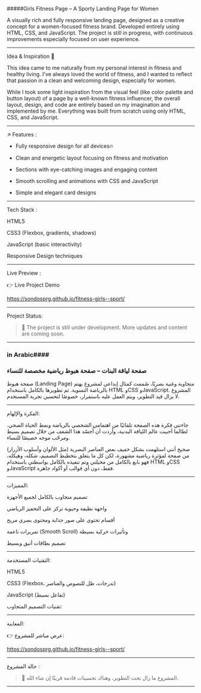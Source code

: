   
#####Girls Fitness Page – A Sporty Landing Page for Women

A visually rich and fully responsive landing page, designed as a creative concept for a women-focused fitness brand.
Developed entirely using HTML, CSS, and JavaScript.
The project is still in progress, with continuous improvements especially focused on user experience.


-----------------------

 Idea & Inspiration 🤔

This idea came to me naturally from my personal interest in fitness and healthy living.
I've always loved the world of fitness, and I wanted to reflect that passion in a clean and welcoming design, especially for women.

While I took some light inspiration from the visual feel (like color palette and button layout) of a page by a well-known fitness influencer,
the overall layout, design, and code are entirely based on my imagination and implemented by me.
Everything was built from scratch using only HTML, CSS, and JavaScript.


-------

↗️ Features :

 - Fully responsive design for all devices🔥

 - Clean and energetic layout focusing on fitness and motivation

 - Sections with eye-catching images and engaging content

 - Smooth scrolling and animations with CSS and JavaScript

 - Simple and elegant card designs



-----

 Tech Stack :

HTML5

CSS3 (Flexbox, gradients, shadows)

JavaScript (basic interactivity)

Responsive Design techniques



---

 Live Preview :

👉 Live Project Demo

https://sondosprg.github.io/fitness-girls--sport/

---

 Project Status: 

> 🔧 The project is still under development. More updates and content are coming soon.




---

### in Arabic####


### صفحة لياقة البنات – صفحة هبوط رياضية مخصصة للنساء

صفحة هبوط (Landing Page) متجاوبة وغنية بصريًا، صُممت كمثال إبداعي لمشروع يهتم بالرياضة النسوية.
تم تطويرها بالكامل باستخدام HTML وCSS وJavaScript.
المشروع لا يزال قيد التطوير، ويتم العمل عليه باستمرار، خصوصًا لتحسين تجربة المستخدم.


---

الفكرة والإلهام:

جاءتني فكرة هذه الصفحة تلقائيًا من اهتمامي الشخصي بالرياضة ونمط الحياة الصحي.
لطالما أحببت عالم اللياقة البدنية، وأردت أن أُجسّد هذا الشغف من خلال تصميم بسيط ومرحّب موجه خصيصًا للنساء.

صحيح أنني استلهمت بشكل خفيف بعض العناصر البصرية (مثل الألوان وأسلوب الأزرار) من صفحة لمؤثرة رياضية مشهورة،
لكن كل ما يتعلق بتخطيط التصميم، شكله، وهيكله، فهو نابع بالكامل من مخيلتي وتم تنفيذه بالكامل بواسطتي
باستخدام HTML وCSS وJavaScript فقط، دون أي قوالب أو أكواد جاهزة.


---

المميزات:

تصميم متجاوب بالكامل لجميع الأجهزة 

واجهة نظيفة وحيوية تركز على التحفيز الرياضي

أقسام تحتوي على صور جذابة ومحتوى بصري مريح

تمريرات ناعمة (Smooth Scroll) وتأثيرات حركية بسيطة

تصميم بطاقات أنيق وبسيط



---

 التقنيات المستخدمة:

HTML5

CSS3 (Flexbox، تدرجات، ظل للنصوص والعناصر)

JavaScript (تفاعل بسيط)

تقنيات التصميم المتجاوب:



---

المعاينة:

👉 عرض مباشر للمشروع:

https://sondosprg.github.io/fitness-girls--sport/





---
 حالة المشروع :

> 🔧 المشروع ما زال تحت التطوير، وهناك تحسينات قادمة قريبًا إن شاء الله.




---




